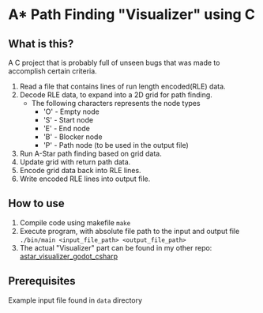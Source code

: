 # A* Path Finding "Visualizer" using C
## What is this?
A C project that is probably full of unseen bugs that was made to accomplish certain criteria.
1) Read a file that contains lines of run length encoded(RLE) data.
2) Decode RLE data, to expand into a 2D grid for path finding.
	- The following characters represents the node types
		- 'O' - Empty node
		- 'S' - Start node
		- 'E' - End node
		- 'B' - Blocker node
		- 'P' - Path node (to be used in the output file)
3) Run A-Star path finding based on grid data.
4) Update grid with return path data.
5) Encode grid data back into RLE lines.
6) Write encoded RLE lines into output file.
## How to use
1) Compile code using makefile
`make`
2) Execute program, with absolute file path to the input and output file
`./bin/main <input_file_path> <output_file_path>`
3) The actual "Visualizer" part can be found in my other repo: [astar_visualizer_godot_csharp](https://github.com/alex-c2c/astar_visualizer_godot_csharp)
## Prerequisites
Example input file found in `data` directory
